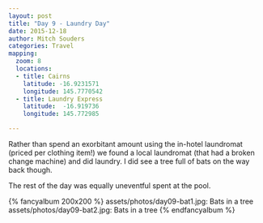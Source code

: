 ```yaml
---
layout: post
title: "Day 9 - Laundry Day"
date: 2015-12-18
author: Mitch Souders
categories: Travel
mapping:
  zoom: 8
  locations:
  - title: Cairns
    latitude: -16.9231571
    longitude: 145.7770542
  - title: Laundry Express
    latitude:  -16.919736
    longitude: 145.772985

---
```


Rather than spend an exorbitant amount using the in-hotel laundromat
(priced per clothing item!) we found a local laundromat (that had a broken
change machine) and did laundry. I did see a tree full of bats on the
way back though.

The rest of the day was equally uneventful spent at the pool. 

{% fancyalbum 200x200 %}
assets/photos/day09-bat1.jpg: Bats in a tree
assets/photos/day09-bat2.jpg: Bats in a tree
{% endfancyalbum %}
